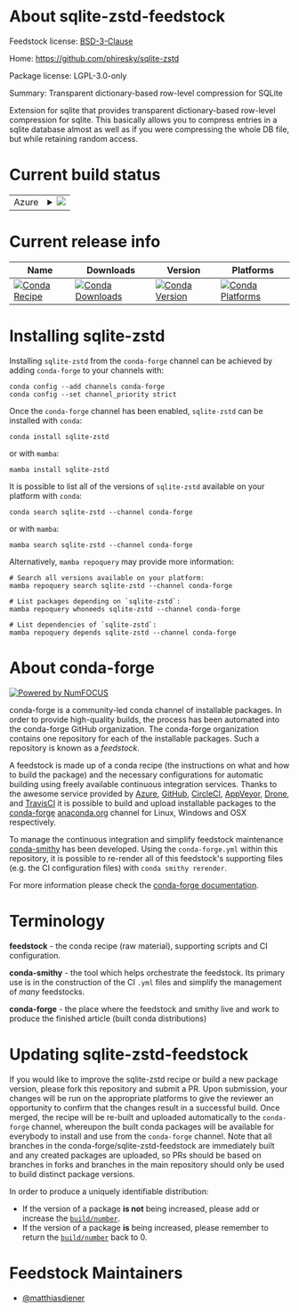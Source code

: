 About sqlite-zstd-feedstock
===========================

Feedstock license: [BSD-3-Clause](https://github.com/conda-forge/sqlite-zstd-feedstock/blob/main/LICENSE.txt)

Home: https://github.com/phiresky/sqlite-zstd

Package license: LGPL-3.0-only

Summary: Transparent dictionary-based row-level compression for SQLite

Extension for sqlite that provides transparent dictionary-based row-level
compression for sqlite. This basically allows you to compress entries in a
sqlite database almost as well as if you were compressing the whole DB
file, but while retaining random access.


Current build status
====================


<table>
    
  <tr>
    <td>Azure</td>
    <td>
      <details>
        <summary>
          <a href="https://dev.azure.com/conda-forge/feedstock-builds/_build/latest?definitionId=21976&branchName=main">
            <img src="https://dev.azure.com/conda-forge/feedstock-builds/_apis/build/status/sqlite-zstd-feedstock?branchName=main">
          </a>
        </summary>
        <table>
          <thead><tr><th>Variant</th><th>Status</th></tr></thead>
          <tbody><tr>
              <td>linux_64</td>
              <td>
                <a href="https://dev.azure.com/conda-forge/feedstock-builds/_build/latest?definitionId=21976&branchName=main">
                  <img src="https://dev.azure.com/conda-forge/feedstock-builds/_apis/build/status/sqlite-zstd-feedstock?branchName=main&jobName=linux&configuration=linux%20linux_64_" alt="variant">
                </a>
              </td>
            </tr>
          </tbody>
        </table>
      </details>
    </td>
  </tr>
</table>

Current release info
====================

| Name | Downloads | Version | Platforms |
| --- | --- | --- | --- |
| [![Conda Recipe](https://img.shields.io/badge/recipe-sqlite--zstd-green.svg)](https://anaconda.org/conda-forge/sqlite-zstd) | [![Conda Downloads](https://img.shields.io/conda/dn/conda-forge/sqlite-zstd.svg)](https://anaconda.org/conda-forge/sqlite-zstd) | [![Conda Version](https://img.shields.io/conda/vn/conda-forge/sqlite-zstd.svg)](https://anaconda.org/conda-forge/sqlite-zstd) | [![Conda Platforms](https://img.shields.io/conda/pn/conda-forge/sqlite-zstd.svg)](https://anaconda.org/conda-forge/sqlite-zstd) |

Installing sqlite-zstd
======================

Installing `sqlite-zstd` from the `conda-forge` channel can be achieved by adding `conda-forge` to your channels with:

```
conda config --add channels conda-forge
conda config --set channel_priority strict
```

Once the `conda-forge` channel has been enabled, `sqlite-zstd` can be installed with `conda`:

```
conda install sqlite-zstd
```

or with `mamba`:

```
mamba install sqlite-zstd
```

It is possible to list all of the versions of `sqlite-zstd` available on your platform with `conda`:

```
conda search sqlite-zstd --channel conda-forge
```

or with `mamba`:

```
mamba search sqlite-zstd --channel conda-forge
```

Alternatively, `mamba repoquery` may provide more information:

```
# Search all versions available on your platform:
mamba repoquery search sqlite-zstd --channel conda-forge

# List packages depending on `sqlite-zstd`:
mamba repoquery whoneeds sqlite-zstd --channel conda-forge

# List dependencies of `sqlite-zstd`:
mamba repoquery depends sqlite-zstd --channel conda-forge
```


About conda-forge
=================

[![Powered by
NumFOCUS](https://img.shields.io/badge/powered%20by-NumFOCUS-orange.svg?style=flat&colorA=E1523D&colorB=007D8A)](https://numfocus.org)

conda-forge is a community-led conda channel of installable packages.
In order to provide high-quality builds, the process has been automated into the
conda-forge GitHub organization. The conda-forge organization contains one repository
for each of the installable packages. Such a repository is known as a *feedstock*.

A feedstock is made up of a conda recipe (the instructions on what and how to build
the package) and the necessary configurations for automatic building using freely
available continuous integration services. Thanks to the awesome service provided by
[Azure](https://azure.microsoft.com/en-us/services/devops/), [GitHub](https://github.com/),
[CircleCI](https://circleci.com/), [AppVeyor](https://www.appveyor.com/),
[Drone](https://cloud.drone.io/welcome), and [TravisCI](https://travis-ci.com/)
it is possible to build and upload installable packages to the
[conda-forge](https://anaconda.org/conda-forge) [anaconda.org](https://anaconda.org/)
channel for Linux, Windows and OSX respectively.

To manage the continuous integration and simplify feedstock maintenance
[conda-smithy](https://github.com/conda-forge/conda-smithy) has been developed.
Using the ``conda-forge.yml`` within this repository, it is possible to re-render all of
this feedstock's supporting files (e.g. the CI configuration files) with ``conda smithy rerender``.

For more information please check the [conda-forge documentation](https://conda-forge.org/docs/).

Terminology
===========

**feedstock** - the conda recipe (raw material), supporting scripts and CI configuration.

**conda-smithy** - the tool which helps orchestrate the feedstock.
                   Its primary use is in the construction of the CI ``.yml`` files
                   and simplify the management of *many* feedstocks.

**conda-forge** - the place where the feedstock and smithy live and work to
                  produce the finished article (built conda distributions)


Updating sqlite-zstd-feedstock
==============================

If you would like to improve the sqlite-zstd recipe or build a new
package version, please fork this repository and submit a PR. Upon submission,
your changes will be run on the appropriate platforms to give the reviewer an
opportunity to confirm that the changes result in a successful build. Once
merged, the recipe will be re-built and uploaded automatically to the
`conda-forge` channel, whereupon the built conda packages will be available for
everybody to install and use from the `conda-forge` channel.
Note that all branches in the conda-forge/sqlite-zstd-feedstock are
immediately built and any created packages are uploaded, so PRs should be based
on branches in forks and branches in the main repository should only be used to
build distinct package versions.

In order to produce a uniquely identifiable distribution:
 * If the version of a package **is not** being increased, please add or increase
   the [``build/number``](https://docs.conda.io/projects/conda-build/en/latest/resources/define-metadata.html#build-number-and-string).
 * If the version of a package **is** being increased, please remember to return
   the [``build/number``](https://docs.conda.io/projects/conda-build/en/latest/resources/define-metadata.html#build-number-and-string)
   back to 0.

Feedstock Maintainers
=====================

* [@matthiasdiener](https://github.com/matthiasdiener/)


